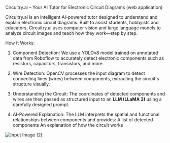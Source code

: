 
Circuitry.ai – Your AI Tutor for Electronic Circuit Diagrams (web application)

Circuitry.ai is an intelligent AI-powered tutor designed to understand and explain electronic circuit diagrams. Built to assist students, hobbyists and educators, Circuitry.ai uses computer vision and large language models to analyze circuit images and teach how they work—step by step.

How It Works:

1. Component Detection:
   We use a YOLOv8 model trained on annotated data from Roboflow to accurately detect electronic components such as resistors, capacitors, transistors, and more.

2. Wire Detection:
   OpenCV processes the input diagram to detect connecting lines (wires) between components, extracting the circuit's structure visually.

3. Understanding the Circuit:
   The coordinates of detected components and wires are then passed as structured input to an **LLM (LLaMA 3)** using a carefully designed prompt.

4. AI-Powered Explanation:
   The LLM interprets the spatial and functional relationships between components and provides:
   A list of detected components
   An explanation of how the circuit works

![Input Image (2)](https://github.com/user-attachments/assets/2d83e851-ca08-4e50-ac54-35fc40a29786)

